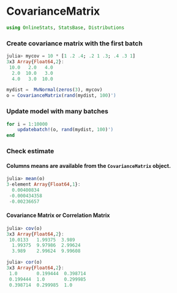 
# CovarianceMatrix


````julia
using OnlineStats, StatsBase, Distributions
````





### Create covariance matrix with the first batch
````julia
julia> mycov = 10 * [1 .2 .4; .2 1 .3; .4 .3 1]
3x3 Array{Float64,2}:
 10.0   2.0   4.0
  2.0  10.0   3.0
  4.0   3.0  10.0

````




````julia
mydist =  MvNormal(zeros(3), mycov)
o = CovarianceMatrix(rand(mydist, 100)')
````





### Update model with many batches
````julia
for i = 1:10000
    updatebatch!(o, rand(mydist, 100)')
end
````





### Check estimate

#### Columns means are available from the `CovarianceMatrix` object.
````julia
julia> mean(o)
3-element Array{Float64,1}:
  0.00400834 
 -0.000434358
 -0.00236657 

````





#### Covariance Matrix or Correlation Matrix
````julia
julia> cov(o)
3x3 Array{Float64,2}:
 10.0133   1.99375  3.989  
  1.99375  9.97986  2.99624
  3.989    2.99624  9.99608

julia> cor(o)
3x3 Array{Float64,2}:
 1.0       0.199444  0.398714
 0.199444  1.0       0.299985
 0.398714  0.299985  1.0     

````




